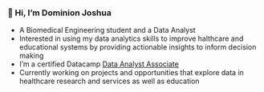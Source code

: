 ### 👋 Hi, I’m Dominion Joshua
- A Biomedical Engineering student and a Data Analyst
- Interested in using my data analytics skills to improve halthcare and educational systems by providing actionable insights to inform decision making
- I’m a certified Datacamp [Data Analyst Associate](https://www.datacamp.com/certificate/DAA0017640452721) <br/>
- Currently working on projects and opportunities that explore data in healthcare research and services as well as education 


  

<!---
Dominion-Udeme-Joshua/Dominion-Udeme-Joshua is a ✨ special ✨ repository because its `README.md` (this file) appears on your GitHub profile.
You can click the Preview link to take a look at your changes.
--->
